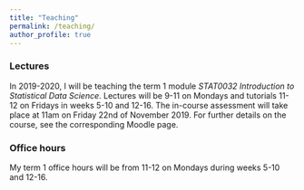 ```yaml
---
title: "Teaching"
permalink: /teaching/
author_profile: true
---
```


### Lectures

In 2019-2020, I will be teaching the term 1 module *STAT0032 Introduction to Statistical Data Science*. Lectures will be 9-11 on Mondays and tutorials 11-12 on Fridays in weeks 5-10 and 12-16. The in-course assessment will take place at 11am on Friday 22nd of November 2019. For further details on the course, see the corresponding Moodle page. 

### Office hours

My term 1 office hours will be from 11-12 on Mondays during weeks 5-10 and 12-16.

